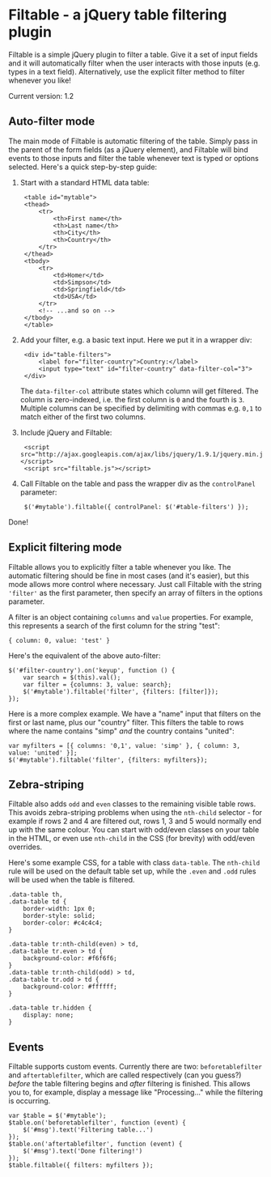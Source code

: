 
Filtable - a jQuery table filtering plugin
=================================================

Filtable is a simple jQuery plugin to filter a table. Give it a set of input fields and it will automatically filter when the user interacts with those inputs (e.g. types in a text field). Alternatively, use the explicit filter method to filter whenever you like!

Current version: 1.2


## Auto-filter mode

The main mode of Filtable is automatic filtering of the table. Simply pass in the parent of the form fields (as a jQuery element), and Filtable will bind events to those inputs and filter the table whenever text is typed or options selected. Here's a quick step-by-step guide:

1. Start with a standard HTML data table:

		<table id="mytable">
		<thead>
			<tr>
				<th>First name</th>
				<th>Last name</th>
				<th>City</th>
				<th>Country</th>
			</tr>
		</thead>
		<tbody>
			<tr>
				<td>Homer</td>
				<td>Simpson</td>
				<td>Springfield</td>
				<td>USA</td>
			</tr>
			<!-- ...and so on -->
		</tbody>
		</table>

2. Add your filter, e.g. a basic text input. Here we put it in a wrapper div:

		<div id="table-filters">
			<label for="filter-country">Country:</label>
			<input type="text" id="filter-country" data-filter-col="3">
		</div>

	The `data-filter-col` attribute states which column will get filtered. The column is zero-indexed, i.e. the first column is `0` and the fourth is `3`. Multiple columns can be specified by delimiting with commas e.g. `0,1` to match either of the first two columns.

3. Include jQuery and Filtable:

		<script src="http://ajax.googleapis.com/ajax/libs/jquery/1.9.1/jquery.min.js"></script>
		<script src="filtable.js"></script>

4. Call Filtable on the table and pass the wrapper div as the `controlPanel` parameter:

		$('#mytable').filtable({ controlPanel: $('#table-filters') });

Done!


## Explicit filtering mode

Filtable allows you to explicitly filter a table whenever you like. The automatic filtering should be fine in most cases (and it's easier), but this mode allows more control where necessary. Just call Filtable with the string `'filter'` as the first parameter, then specify an array of filters in the options parameter.

A filter is an object containing `columns` and `value` properties. For example, this represents a search of the first column for the string "test":

	{ column: 0, value: 'test' }

Here's the equivalent of the above auto-filter:

	$('#filter-country').on('keyup', function () {
		var search = $(this).val();
		var filter = {columns: 3, value: search};
		$('#mytable').filtable('filter', {filters: [filter]});
	});

Here is a more complex example. We have a "name" input that filters on the first or last name, plus our "country" filter. This filters the table to rows where the name contains "simp" *and* the country contains "united":

	var myfilters = [{ columns: '0,1', value: 'simp' }, { column: 3, value: 'united' }];
	$('#mytable').filtable('filter', {filters: myfilters});


## Zebra-striping

Filtable also adds `odd` and `even` classes to the remaining visible table rows. This avoids zebra-striping problems when using the `nth-child` selector - for example if rows 2 and 4 are filtered out, rows 1, 3 and 5 would normally end up with the same colour. You can start with odd/even classes on your table in the HTML, or even use `nth-child` in the CSS (for brevity) with odd/even overrides.

Here's some example CSS, for a table with class `data-table`. The `nth-child` rule will be used on the default table set up, while the `.even` and `.odd` rules will be used when the table is filtered.

	.data-table th,
	.data-table td {
		border-width: 1px 0;
		border-style: solid;
		border-color: #c4c4c4;
	}

	.data-table tr:nth-child(even) > td,
	.data-table tr.even > td {
		background-color: #f6f6f6;
	}
	.data-table tr:nth-child(odd) > td,
	.data-table tr.odd > td {
		background-color: #ffffff;
	}

	.data-table tr.hidden {
		display: none;
	}


## Events

Filtable supports custom events. Currently there are two: `beforetablefilter` and `aftertablefilter`, which are called respectively (can you guess?) *before* the table filtering begins and *after* filtering is finished. This allows you to, for example, display a message like "Processing..." while the filtering is occurring.

	var $table = $('#mytable');
	$table.on('beforetablefilter', function (event) {
		$('#msg').text('Filtering table...')
	});
	$table.on('aftertablefilter', function (event) {
		$('#msg').text('Done filtering!')
	});
	$table.filtable({ filters: myfilters });
